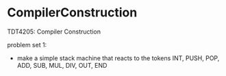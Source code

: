 # CompilerConstruction
TDT4205: Compiler Construction

problem set 1:
* make a simple stack machine that reacts to the tokens INT, PUSH, POP, ADD, SUB, MUL, DIV, OUT, END
